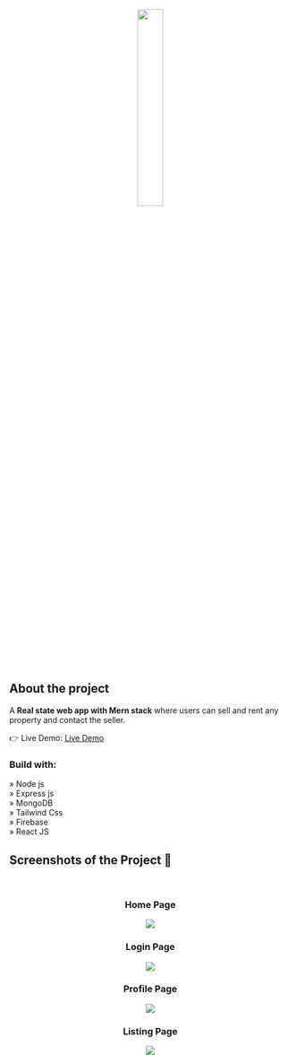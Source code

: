 <div align='center'><img style="width:30%" src='#'/></div>

<h2>About the project</h2>

<p>A <b>Real state web app with Mern stack</b> where users can sell and rent any property and contact the seller.</p>


👉 Live Demo: <a href='#'>Live Demo</a>

<h3>Build with:</h3>

» Node js <br>
» Express js <br>
» MongoDB <br>
» Tailwind Css <br>
» Firebase <br>
» React JS

<h2>Screenshots of the Project 📸</h2>
<br>
<h3 align='center'>Home Page</h3>
<div align='center'>
<img src='https://i.ibb.co/7gwKCPx/screencapture-localhost-5173-2023-11-22-15-43-48.png'/>
</div>

<h3 align='center'>Login Page</h3>
<div align='center'>
<img src='https://i.ibb.co/JCs8J6N/Screenshot-2023-11-22-153510.png'/>
</div>

<h3 align='center'>Profile Page</h3>
<div align='center'>
<img src='https://i.ibb.co/1rGyy1Z/Screenshot-2023-11-22-153304.png'/>
</div>

<h3 align='center'>Listing Page</h3>
<div align='center'>
<img src='https://i.ibb.co/mDQbfHQ/Screenshot-2023-11-22-153218.png'/>
</div>



